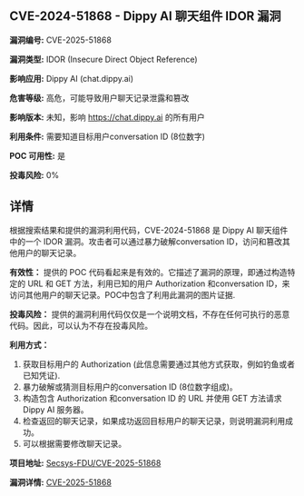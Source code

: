 ## CVE-2024-51868 - Dippy AI 聊天组件 IDOR 漏洞

**漏洞编号:** CVE-2025-51868

**漏洞类型:** IDOR (Insecure Direct Object Reference)

**影响应用:** Dippy AI (chat.dippy.ai)

**危害等级:** 高危，可能导致用户聊天记录泄露和篡改

**影响版本:** 未知，影响 https://chat.dippy.ai 的所有用户

**利用条件:** 需要知道目标用户conversation ID (8位数字)

**POC 可用性:** 是

**投毒风险:** 0%

## 详情

根据搜索结果和提供的漏洞利用代码，CVE-2024-51868 是 Dippy AI 聊天组件中的一个 IDOR 漏洞。攻击者可以通过暴力破解conversation ID，访问和篡改其他用户的聊天记录。

**有效性：**
提供的 POC 代码看起来是有效的。它描述了漏洞的原理，即通过构造特定的 URL 和 GET 方法，利用已知的用户 Authorization 和conversation ID，来访问其他用户的聊天记录。POC中包含了利用此漏洞的图片证据.

**投毒风险：**
提供的漏洞利用代码仅仅是一个说明文档，不存在任何可执行的恶意代码。因此，可以认为不存在投毒风险。

**利用方式：**
1.  获取目标用户的 Authorization (此信息需要通过其他方式获取，例如钓鱼或者已知凭证).
2.  暴力破解或猜测目标用户的conversation ID (8位数字组成)。
3.  构造包含 Authorization 和conversation ID 的 URL 并使用 GET 方法请求 Dippy AI 服务器。
4.  检查返回的聊天记录，如果成功返回目标用户的聊天记录，则说明漏洞利用成功。
5.  可以根据需要修改聊天记录。

**项目地址:** [Secsys-FDU/CVE-2025-51868](https://github.com/Secsys-FDU/CVE-2025-51868)

**漏洞详情:** [CVE-2025-51868](https://nvd.nist.gov/vuln/detail/CVE-2025-51868)
